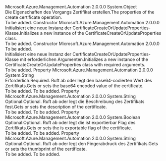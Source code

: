 <Type Name="CertificateCreateOrUpdateProperties" FullName="Microsoft.Azure.Management.Automation.Models.CertificateCreateOrUpdateProperties">
  <TypeSignature Language="C#" Value="public class CertificateCreateOrUpdateProperties" />
  <TypeSignature Language="ILAsm" Value=".class public auto ansi beforefieldinit CertificateCreateOrUpdateProperties extends System.Object" />
  <TypeSignature Language="DocId" Value="T:Microsoft.Azure.Management.Automation.Models.CertificateCreateOrUpdateProperties" />
  <TypeSignature Language="VB.NET" Value="Public Class CertificateCreateOrUpdateProperties" />
  <TypeSignature Language="F#" Value="type CertificateCreateOrUpdateProperties = class" />
  <AssemblyInfo>
    <AssemblyName>Microsoft.Azure.Management.Automation</AssemblyName>
    <AssemblyVersion>2.0.0.0</AssemblyVersion>
  </AssemblyInfo>
  <Base>
    <BaseTypeName>System.Object</BaseTypeName>
  </Base>
  <Interfaces />
  <Docs>
    <summary>
            <span data-ttu-id="66f89-101">Die Eigenschaften des Vorgangs Zertifikat erstellen.</span><span class="sxs-lookup"><span data-stu-id="66f89-101">The properties of the create certificate operation.</span></span>
            </summary>
    <remarks>To be added.</remarks>
  </Docs>
  <Members>
    <Member MemberName=".ctor">
      <MemberSignature Language="C#" Value="public CertificateCreateOrUpdateProperties ();" />
      <MemberSignature Language="ILAsm" Value=".method public hidebysig specialname rtspecialname instance void .ctor() cil managed" />
      <MemberSignature Language="DocId" Value="M:Microsoft.Azure.Management.Automation.Models.CertificateCreateOrUpdateProperties.#ctor" />
      <MemberSignature Language="VB.NET" Value="Public Sub New ()" />
      <MemberType>Constructor</MemberType>
      <AssemblyInfo>
        <AssemblyName>Microsoft.Azure.Management.Automation</AssemblyName>
        <AssemblyVersion>2.0.0.0</AssemblyVersion>
      </AssemblyInfo>
      <Parameters />
      <Docs>
        <summary>
            <span data-ttu-id="66f89-102">Initialisiert eine neue Instanz der CertificateCreateOrUpdateProperties-Klasse.</span><span class="sxs-lookup"><span data-stu-id="66f89-102">Initializes a new instance of the CertificateCreateOrUpdateProperties class.</span></span>
            </summary>
        <remarks>To be added.</remarks>
      </Docs>
    </Member>
    <Member MemberName=".ctor">
      <MemberSignature Language="C#" Value="public CertificateCreateOrUpdateProperties (string base64Value);" />
      <MemberSignature Language="ILAsm" Value=".method public hidebysig specialname rtspecialname instance void .ctor(string base64Value) cil managed" />
      <MemberSignature Language="DocId" Value="M:Microsoft.Azure.Management.Automation.Models.CertificateCreateOrUpdateProperties.#ctor(System.String)" />
      <MemberSignature Language="VB.NET" Value="Public Sub New (base64Value As String)" />
      <MemberSignature Language="F#" Value="new Microsoft.Azure.Management.Automation.Models.CertificateCreateOrUpdateProperties : string -&gt; Microsoft.Azure.Management.Automation.Models.CertificateCreateOrUpdateProperties" Usage="new Microsoft.Azure.Management.Automation.Models.CertificateCreateOrUpdateProperties base64Value" />
      <MemberType>Constructor</MemberType>
      <AssemblyInfo>
        <AssemblyName>Microsoft.Azure.Management.Automation</AssemblyName>
        <AssemblyVersion>2.0.0.0</AssemblyVersion>
      </AssemblyInfo>
      <Parameters>
        <Parameter Name="base64Value" Type="System.String" />
      </Parameters>
      <Docs>
        <param name="base64Value">To be added.</param>
        <summary>
            <span data-ttu-id="66f89-103">Initialisiert eine neue Instanz der CertificateCreateOrUpdateProperties-Klasse mit erforderlichen Argumenten.</span><span class="sxs-lookup"><span data-stu-id="66f89-103">Initializes a new instance of the CertificateCreateOrUpdateProperties class with required arguments.</span></span>
            </summary>
        <remarks>To be added.</remarks>
      </Docs>
    </Member>
    <Member MemberName="Base64Value">
      <MemberSignature Language="C#" Value="public string Base64Value { get; set; }" />
      <MemberSignature Language="ILAsm" Value=".property instance string Base64Value" />
      <MemberSignature Language="DocId" Value="P:Microsoft.Azure.Management.Automation.Models.CertificateCreateOrUpdateProperties.Base64Value" />
      <MemberSignature Language="VB.NET" Value="Public Property Base64Value As String" />
      <MemberSignature Language="F#" Value="member this.Base64Value : string with get, set" Usage="Microsoft.Azure.Management.Automation.Models.CertificateCreateOrUpdateProperties.Base64Value" />
      <MemberType>Property</MemberType>
      <AssemblyInfo>
        <AssemblyName>Microsoft.Azure.Management.Automation</AssemblyName>
        <AssemblyVersion>2.0.0.0</AssemblyVersion>
      </AssemblyInfo>
      <ReturnValue>
        <ReturnType>System.String</ReturnType>
      </ReturnValue>
      <Docs>
        <summary>
            <span data-ttu-id="66f89-104">Erforderlich.</span><span class="sxs-lookup"><span data-stu-id="66f89-104">Required.</span></span> <span data-ttu-id="66f89-105">Ruft ab oder legt den base64-codierten Wert des Zertifikats.</span><span class="sxs-lookup"><span data-stu-id="66f89-105">Gets or sets the base64 encoded value of the certificate.</span></span>
            </summary>
        <value>To be added.</value>
        <remarks>To be added.</remarks>
      </Docs>
    </Member>
    <Member MemberName="Description">
      <MemberSignature Language="C#" Value="public string Description { get; set; }" />
      <MemberSignature Language="ILAsm" Value=".property instance string Description" />
      <MemberSignature Language="DocId" Value="P:Microsoft.Azure.Management.Automation.Models.CertificateCreateOrUpdateProperties.Description" />
      <MemberSignature Language="VB.NET" Value="Public Property Description As String" />
      <MemberSignature Language="F#" Value="member this.Description : string with get, set" Usage="Microsoft.Azure.Management.Automation.Models.CertificateCreateOrUpdateProperties.Description" />
      <MemberType>Property</MemberType>
      <AssemblyInfo>
        <AssemblyName>Microsoft.Azure.Management.Automation</AssemblyName>
        <AssemblyVersion>2.0.0.0</AssemblyVersion>
      </AssemblyInfo>
      <ReturnValue>
        <ReturnType>System.String</ReturnType>
      </ReturnValue>
      <Docs>
        <summary>
            <span data-ttu-id="66f89-106">Optional.</span><span class="sxs-lookup"><span data-stu-id="66f89-106">Optional.</span></span> <span data-ttu-id="66f89-107">Ruft ab oder legt die Beschreibung des Zertifikats fest.</span><span class="sxs-lookup"><span data-stu-id="66f89-107">Gets or sets the description of the certificate.</span></span>
            </summary>
        <value>To be added.</value>
        <remarks>To be added.</remarks>
      </Docs>
    </Member>
    <Member MemberName="IsExportable">
      <MemberSignature Language="C#" Value="public bool IsExportable { get; set; }" />
      <MemberSignature Language="ILAsm" Value=".property instance bool IsExportable" />
      <MemberSignature Language="DocId" Value="P:Microsoft.Azure.Management.Automation.Models.CertificateCreateOrUpdateProperties.IsExportable" />
      <MemberSignature Language="VB.NET" Value="Public Property IsExportable As Boolean" />
      <MemberSignature Language="F#" Value="member this.IsExportable : bool with get, set" Usage="Microsoft.Azure.Management.Automation.Models.CertificateCreateOrUpdateProperties.IsExportable" />
      <MemberType>Property</MemberType>
      <AssemblyInfo>
        <AssemblyName>Microsoft.Azure.Management.Automation</AssemblyName>
        <AssemblyVersion>2.0.0.0</AssemblyVersion>
      </AssemblyInfo>
      <ReturnValue>
        <ReturnType>System.Boolean</ReturnType>
      </ReturnValue>
      <Docs>
        <summary>
            <span data-ttu-id="66f89-108">Optional.</span><span class="sxs-lookup"><span data-stu-id="66f89-108">Optional.</span></span> <span data-ttu-id="66f89-109">Ruft ab oder legt die ist exportierbar Flag des Zertifikats.</span><span class="sxs-lookup"><span data-stu-id="66f89-109">Gets or sets the is exportable flag of the certificate.</span></span>
            </summary>
        <value>To be added.</value>
        <remarks>To be added.</remarks>
      </Docs>
    </Member>
    <Member MemberName="Thumbprint">
      <MemberSignature Language="C#" Value="public string Thumbprint { get; set; }" />
      <MemberSignature Language="ILAsm" Value=".property instance string Thumbprint" />
      <MemberSignature Language="DocId" Value="P:Microsoft.Azure.Management.Automation.Models.CertificateCreateOrUpdateProperties.Thumbprint" />
      <MemberSignature Language="VB.NET" Value="Public Property Thumbprint As String" />
      <MemberSignature Language="F#" Value="member this.Thumbprint : string with get, set" Usage="Microsoft.Azure.Management.Automation.Models.CertificateCreateOrUpdateProperties.Thumbprint" />
      <MemberType>Property</MemberType>
      <AssemblyInfo>
        <AssemblyName>Microsoft.Azure.Management.Automation</AssemblyName>
        <AssemblyVersion>2.0.0.0</AssemblyVersion>
      </AssemblyInfo>
      <ReturnValue>
        <ReturnType>System.String</ReturnType>
      </ReturnValue>
      <Docs>
        <summary>
            <span data-ttu-id="66f89-110">Optional.</span><span class="sxs-lookup"><span data-stu-id="66f89-110">Optional.</span></span> <span data-ttu-id="66f89-111">Ruft ab oder legt den Fingerabdruck des Zertifikats.</span><span class="sxs-lookup"><span data-stu-id="66f89-111">Gets or sets the thumbprint of the certificate.</span></span>
            </summary>
        <value>To be added.</value>
        <remarks>To be added.</remarks>
      </Docs>
    </Member>
  </Members>
</Type>